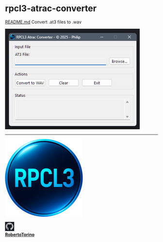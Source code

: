 # rpcl3-atrac-converter
[README.md](README.md)
Convert .at3 files to .wav

![atrac_converter.png](images/atrac_converter.png)          

---

![rpcl3_default_256.png](rpcl3_media/default_256.png)                 


![github.png](images/github.png)                    
**[RobertoTorino](https://github.com/RobertoTorino)**     